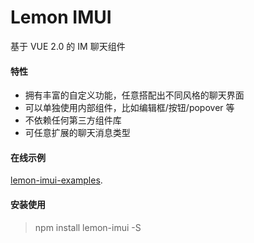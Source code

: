 # Lemon IMUI

基于 VUE 2.0 的 IM 聊天组件

#### 特性

- 拥有丰富的自定义功能，任意搭配出不同风格的聊天界面
- 可以单独使用内部组件，比如编辑框/按钮/popover 等
- 不依赖任何第三方组件库
- 可任意扩展的聊天消息类型

#### 在线示例

[lemon-imui-examples](http://june000.gitee.io/lemon-im).

#### 安装使用

> npm install lemon-imui -S
